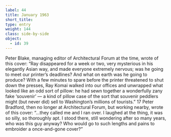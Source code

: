 ```yaml
---
label: 44
title: January 1963
short_title:
type: entry
weight: 144
class: side-by-side
object:
  - id: 39
---
```


Peter Blake, managing editor of Architectural Forum at the time, wrote of this cover:
“Ray disappeared for a week or two, very mysterious in his elegantly Asian way, and made everyone extremely nervous; was he going to meet our printer’s deadlines? And what on earth was he going to produce? With a few minutes to spare before the printer threatened to shut down the presses, Ray Komai walked into our offices and unwrapped what looked like an odd sort of pillow: he had sewn together a wonderfully zany fake ‘souvenir’ — a kind of pillow case of the sort that souvenir peddlers might (but never did) sell to Washington’s millions of tourists.” 17
Peter Bradford, then no longer at Architectural Forum, but working nearby, wrote of this cover:
“...they called me and I ran over. I laughed at the thing, it was so silly, so thoroughly apt. I stood there, still wondering after so many years, who was this guy anyway? Who would go to such lengths and pains to embroider a once-and-gone cover?”
